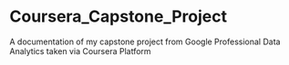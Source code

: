 # Coursera_Capstone_Project
A documentation of my capstone project from Google Professional Data Analytics taken via Coursera Platform
